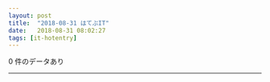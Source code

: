 ```yaml
---
layout: post
title:  "2018-08-31 はてぶIT"
date:   2018-08-31 08:02:27
tags: [it-hotentry]
---
```

0 件のデータあり

<hr>

